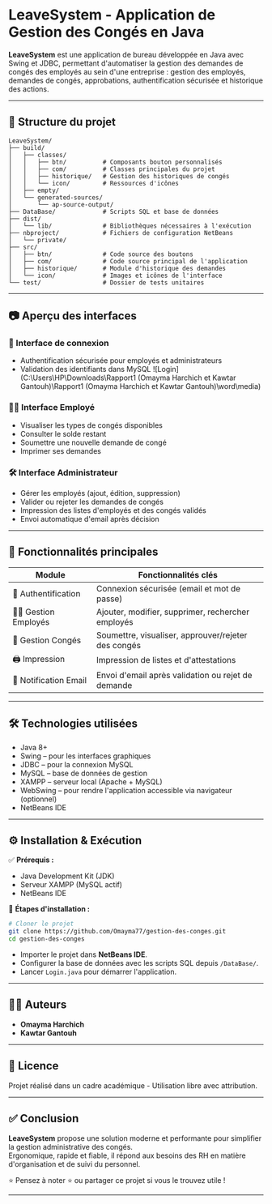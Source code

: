# LeaveSystem - Application de Gestion des Congés en Java

**LeaveSystem** est une application de bureau développée en Java avec Swing et JDBC, permettant d'automatiser la gestion des demandes de congés des employés au sein d'une entreprise : gestion des employés, demandes de congés, approbations, authentification sécurisée et historique des actions.

---

## 📁 Structure du projet

```
LeaveSystem/
├── build/
│   ├── classes/
│   │   ├── btn/          # Composants bouton personnalisés
│   │   ├── com/          # Classes principales du projet
│   │   ├── historique/   # Gestion des historiques de congés
│   │   └── icon/         # Ressources d'icônes
│   ├── empty/
│   └── generated-sources/
│       └── ap-source-output/
├── DataBase/             # Scripts SQL et base de données
├── dist/
│   └── lib/              # Bibliothèques nécessaires à l'exécution
├── nbproject/            # Fichiers de configuration NetBeans
│   └── private/
├── src/
│   ├── btn/              # Code source des boutons
│   ├── com/              # Code source principal de l'application
│   ├── historique/       # Module d'historique des demandes
│   └── icon/             # Images et icônes de l'interface
└── test/                 # Dossier de tests unitaires
```

---

## 📷 Aperçu des interfaces

### 🔑 Interface de connexion
- Authentification sécurisée pour employés et administrateurs
- Validation des identifiants dans MySQL
  ![Login](C:\Users\HP\Downloads\Rapport1 (Omayma Harchich et Kawtar Gantouh)\Rapport1 (Omayma Harchich et Kawtar Gantouh)\word\media)

### 🧑‍💼 Interface Employé
- Visualiser les types de congés disponibles
- Consulter le solde restant
- Soumettre une nouvelle demande de congé
- Imprimer ses demandes

### 🛠 Interface Administrateur
- Gérer les employés (ajout, édition, suppression)
- Valider ou rejeter les demandes de congés
- Impression des listes d'employés et des congés validés
- Envoi automatique d'email après décision

---

## 🎯 Fonctionnalités principales

| Module               | Fonctionnalités clés                                   |
|----------------------|--------------------------------------------------------|
| 🔐 Authentification   | Connexion sécurisée (email et mot de passe)            |
| 🧑‍💼 Gestion Employés  | Ajouter, modifier, supprimer, rechercher employés     |
| 🛫 Gestion Congés      | Soumettre, visualiser, approuver/rejeter des congés    |
| 🖨 Impression          | Impression de listes et d'attestations                |
| 📧 Notification Email | Envoi d'email après validation ou rejet de demande    |

---

## 🛠️ Technologies utilisées

- Java 8+
- Swing – pour les interfaces graphiques
- JDBC – pour la connexion MySQL
- MySQL – base de données de gestion
- XAMPP – serveur local (Apache + MySQL)
- WebSwing – pour rendre l'application accessible via navigateur (optionnel)
- NetBeans IDE

---

## ⚙️ Installation & Exécution

✅ **Prérequis :**
- Java Development Kit (JDK)
- Serveur XAMPP (MySQL actif)
- NetBeans IDE

🚀 **Étapes d'installation :**

```bash
# Cloner le projet
git clone https://github.com/Omayma77/gestion-des-conges.git
cd gestion-des-conges
```

- Importer le projet dans **NetBeans IDE**.
- Configurer la base de données avec les scripts SQL depuis `/DataBase/`.
- Lancer `Login.java` pour démarrer l'application.

---

## 👩‍💻 Auteurs

- **Omayma Harchich**
- **Kawtar Gantouh**

---

## 📄 Licence

Projet réalisé dans un cadre académique - Utilisation libre avec attribution.

---

## ✅ Conclusion

**LeaveSystem** propose une solution moderne et performante pour simplifier la gestion administrative des congés.  
Ergonomique, rapide et fiable, il répond aux besoins des RH en matière d'organisation et de suivi du personnel.

⭐ Pensez à noter ⭐ ou partager ce projet si vous le trouvez utile !

---
